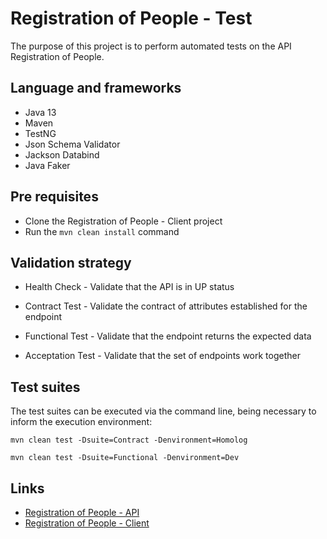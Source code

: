 # Registration of People - Test

The purpose of this project is to perform automated tests on the API Registration of People.

## Language and frameworks

- Java 13
- Maven
- TestNG
- Json Schema Validator
- Jackson Databind
- Java Faker

## Pre requisites

- Clone the Registration of People - Client project
- Run the ```mvn clean install``` command

## Validation strategy

- Health Check - Validate that the API is in UP status

- Contract Test - Validate the contract of attributes established for the endpoint

- Functional Test - Validate that the endpoint returns the expected data

- Acceptation Test - Validate that the set of endpoints work together

## Test suites

The test suites can be executed via the command line, being necessary to inform the execution environment:

```shell script
mvn clean test -Dsuite=Contract -Denvironment=Homolog
```

```shell script
mvn clean test -Dsuite=Functional -Denvironment=Dev
```

## Links

- [Registration of People - API](https://github.com/Matheeusb/registration-people-api)
- [Registration of People - Client](https://github.com/Matheeusb/registration-people-api-client)